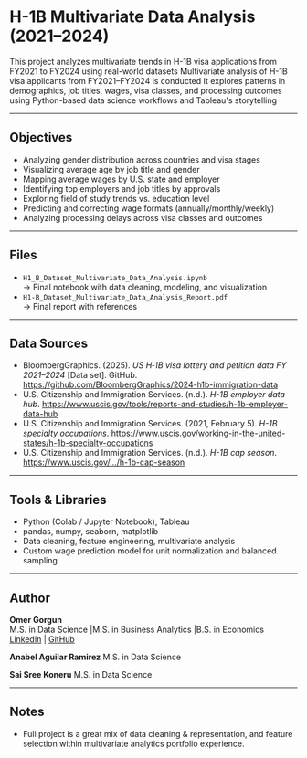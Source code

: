 # H-1B Multivariate Data Analysis (2021–2024)

This project analyzes multivariate trends in H-1B visa applications from FY2021 to FY2024 using real-world datasets
Multivariate analysis of H-1B visa applicants from FY2021–FY2024 is conducted
It explores patterns in demographics, job titles, wages, visa classes, and processing outcomes using Python-based data science workflows and Tableau's storytelling

---

## Objectives

- Analyzing gender distribution across countries and visa stages
- Visualizing average age by job title and gender
- Mapping average wages by U.S. state and employer
- Identifying top employers and job titles by approvals
- Exploring field of study trends vs. education level
- Predicting and correcting wage formats (annually/monthly/weekly)
- Analyzing processing delays across visa classes and outcomes

---

## Files

-  `H1_B_Dataset_Multivariate_Data_Analysis.ipynb`  
  → Final notebook with data cleaning, modeling, and visualization  
- `H1-B_Dataset_Multivariate_Data_Analysis_Report.pdf`  
  → Final report with references  

---

## Data Sources

- BloombergGraphics. (2025). *US H‑1B visa lottery and petition data FY 2021–2024* [Data set]. GitHub. https://github.com/BloombergGraphics/2024-h1b-immigration-data  
- U.S. Citizenship and Immigration Services. (n.d.). *H-1B employer data hub*. https://www.uscis.gov/tools/reports-and-studies/h-1b-employer-data-hub  
- U.S. Citizenship and Immigration Services. (2021, February 5). *H-1B specialty occupations*. https://www.uscis.gov/working-in-the-united-states/h-1b-specialty-occupations  
- U.S. Citizenship and Immigration Services. (n.d.). *H-1B cap season*. https://www.uscis.gov/.../h-1b-cap-season  

---

## Tools & Libraries

- Python (Colab / Jupyter Notebook), Tableau
- pandas, numpy, seaborn, matplotlib
- Data cleaning, feature engineering, multivariate analysis
- Custom wage prediction model for unit normalization and balanced sampling 

---

## Author

**Omer Gorgun**  
M.S. in Data Science |M.S. in Business Analytics |B.S. in Economics
[LinkedIn](https://www.linkedin.com/in/omer-gorgun) | [GitHub](https://github.com/ogorgun41)

**Anabel Aguilar Ramirez**
M.S. in Data Science 

**Sai Sree Koneru**
M.S. in Data Science 

---

## Notes

- Full project is a great mix of data cleaning & representation, and feature selection within multivariate analytics portfolio experience. 
